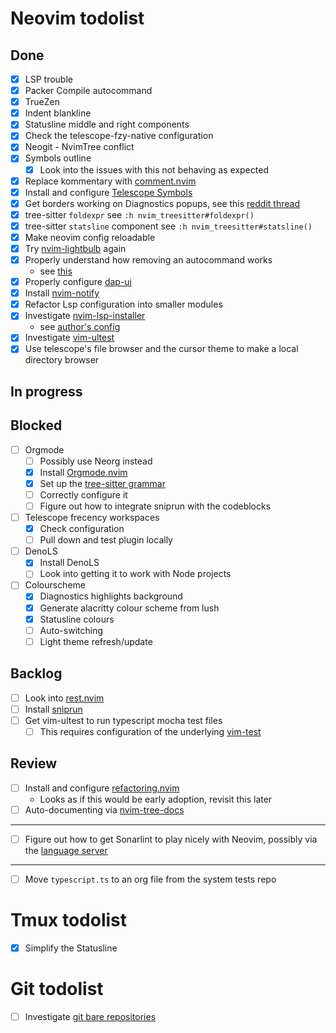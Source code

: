 # Neovim todolist
## Done
 - [x] LSP trouble
 - [x] Packer Compile autocommand
 - [x] TrueZen
 - [x] Indent blankline
 - [x] Statusline middle and right components
 - [x] Check the telescope-fzy-native configuration
 - [x] Neogit - NvimTree conflict
 - [x] Symbols outline
    - [x] Look into the issues with this not behaving as expected
 - [x] Replace kommentary with [comment.nvim](https://github.com/numToStr/Comment.nvim)
 - [x] Install and configure [Telescope Symbols](https://github.com/nvim-telescope/telescope-symbols.nvim)
 - [x] Get borders working on Diagnostics popups, see this [reddit thread](https://www.reddit.com/r/neovim/comments/ovbje7/comment/h789qdh/?utm_source=share&utm_medium=web2x&context=3)
 - [x] tree-sitter `foldexpr` see `:h nvim_treesitter#foldexpr()`
 - [x] tree-sitter `statsline` component see `:h nvim_treesitter#statsline()`
 - [x] Make neovim config reloadable
 - [x] Try [nvim-lightbulb](https://github.com/kosayoda/nvim-lightbulb) again
 - [x] Properly understand how removing an autocommand works
    - see [this](https://learnvimscriptthehardway.stevelosh.com/chapters/14.html)
 - [x] Properly configure [dap-ui](https://github.com/rcarriga/nvim-dap-ui)
 - [x] Install [nvim-notify](https://github.com/rcarriga/nvim-notify)
 - [x] Refactor Lsp configuration into smaller modules
 - [x] Investigate [nvim-lsp-installer](https://github.com/williamboman/nvim-lsp-installer)
    - see [author's config](https://github.com/williamboman/nvim-config/blob/main/lua/wb/lsp/init.lua)
 - [x] Investigate [vim-ultest](https://github.com/rcarriga/vim-ultest)
 - [x] Use telescope's file browser and the cursor theme to make a local directory browser

## In progress

## Blocked
 - [ ] Orgmode
    - [ ] Possibly use Neorg instead
    - [x] Install [Orgmode.nvim](https://github.com/kristijanhusak/orgmode.nvim/tree/tree-sitter)
    - [x] Set up the [tree-sitter grammar](https://github.com/milisims/tree-sitter-org)
    - [ ] Correctly configure it
    - [ ] Figure out how to integrate sniprun with the codeblocks
 - [ ] Telescope frecency workspaces
    - [x] Check configuration
    - [ ] Pull down and test plugin locally
 - [ ] DenoLS
    - [x] Install DenoLS
    - [ ] Look into getting it to work with Node projects
 - [ ] Colourscheme
    - [x] Diagnostics highlights background
    - [x] Generate alacritty colour scheme from lush
    - [x] Statusline colours
    - [ ] Auto-switching
    - [ ] Light theme refresh/update

## Backlog
 - [ ] Look into [rest.nvim](https://github.com/NTBBloodbath/rest.nvim)
 - [ ] Install [sniprun](https://github.com/michaelb/sniprun)
 - [ ] Get vim-ultest to run typescript mocha test files
    - [ ] This requires configuration of the underlying [vim-test](https://github.com/vim-test/vim-test/issues/209)

## Review
 - [ ] Install and configure [refactoring.nvim](https://github.com/ThePrimeagen/refactoring.nvim)
    - Looks as if this would be early adoption, revisit this later
 - [ ] Auto-documenting via [nvim-tree-docs](https://github.com/nvim-treesitter/nvim-tree-docs)
---
 - [ ] Figure out how to get Sonarlint to play nicely with Neovim, possibly via the [language server](https://github.com/SonarSource/sonarlint-language-server)

---
 - [ ] Move `typescript.ts` to an org file from the system tests repo

# Tmux todolist
 - [x] Simplify the Statusline

# Git todolist
 - [ ] Investigate [git bare repositories](https://www.atlassian.com/git/tutorials/dotfiles)
